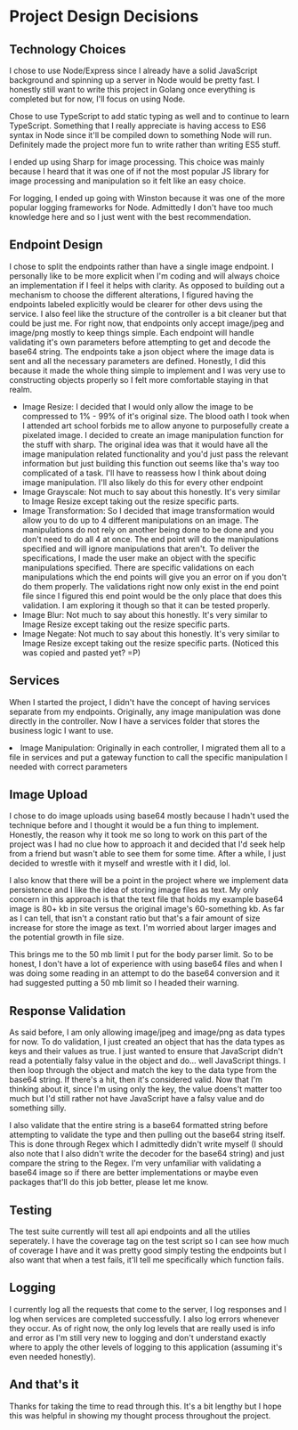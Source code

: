 # Project Design Decisions

## Technology Choices

I chose to use Node/Express since I already have a solid JavaScript background and spinning up a server in Node would be pretty fast. I honestly still want to write this project in Golang once everything is completed but for now, I'll focus on using Node.

Chose to use TypeScript to add static typing as well and to continue to learn TypeScript. Something that I really appreciate is having access to ES6 syntax in Node since it'll be compiled down to something Node will run. Definitely made the project more fun to write rather than writing ES5 stuff.

I ended up using Sharp for image processing. This choice was mainly because I heard that it was one of if not the most popular JS library for image processing and manipulation so it felt like an easy choice.

For logging, I ended up going with Winston because it was one of the more popular logging frameworks for Node. Admittedly I don't have too much knowledge here and so I just went with the best recommendation.

## Endpoint Design

I chose to split the endpoints rather than have a single image endpoint. I personally like to be more explicit when I'm coding and will always choice an implementation if I feel it helps with clarity. As opposed to building out a mechanism to choose the different alterations, I figured having the endpoints labeled explicitly would be clearer for other devs using the service. I also feel like the structure of the controller is a bit cleaner but that could be just me. For right now, that endpoints only accept image/jpeg and image/png mostly to keep things simple. Each endpoint will handle validating it's own parameters before attempting to get and decode the base64 string. The endpoints take a json object where the image data is sent and all the necessary parameters are defined. Honestly, I did this because it made the whole thing simple to implement and I was very use to constructing objects properly so I felt more comfortable staying in that realm.

<ul>
<li>Image Resize: I decided that I would only allow the image to be compressed to 1% - 99% of it's original size. The blood oath I took when I attended art school forbids me to allow anyone to purposefully create a pixelated image. I decided to create an image manipulation function for the stuff with sharp. The original idea was that it would have all the image manipulation related functionality and you'd just pass the relevant information but just building this function out seems like tha's way too complicated of a task. I'll have to reassess how I think about doing image manipulation. I'll also likely do this for every other endpoint</li>
<li>Image Grayscale: Not much to say about this honestly. It's very similar to Image Resize except taking out the resize specific parts.
</li>
<li>Image Transformation: So I decided that image transformation would allow you to do up to 4 different manipulations on an image. The manipulations do not rely on another being done to be done and you don't need to do all 4 at once. The end point will do the manipulations specified and will ignore manipulations that aren't. To deliver the specifications, I made the user make an object with the specific manipulations specified. There are specific validations on each manipulations which the end points will give you an error on if you don't do them properly. The validations right now only exist in the end point file since I figured this end point would be the only place that does this validation. I am exploring it though so that it can be tested properly.
</li>
<li>Image Blur: Not much to say about this honestly. It's very similar to Image Resize except taking out the resize specific parts.
</li>
<li>Image Negate: Not much to say about this honestly. It's very similar to Image Resize except taking out the resize specific parts. (Noticed this was copied and pasted yet? =P)
</li>
</ul>

## Services

When I started the project, I didn't have the concept of having services separate from my endpoints. Originally, any image manipulation was done directly in the controller. Now I have a services folder that stores the business logic I want to use.

<li>Image Manipulation: Originally in each controller, I migrated them all to a file in services and put a gateway function to call the specific manipulation I needed with correct parameters</li>

## Image Upload

I chose to do image uploads using base64 mostly because I hadn't used the technique before and I thought it would be a fun thing to implement. Honestly, the reason why it took me so long to work on this part of the project was I had no clue how to approach it and decided that I'd seek help from a friend but wasn't able to see them for some time. After a while, I just decided to wrestle with it myself and wrestle with it I did, lol.

I also know that there will be a point in the project where we implement data persistence and I like the idea of storing image files as text. My only concern in this approach is that the text file that holds my example base64 image is 80+ kb in site versus the original image's 60-something kb. As far as I can tell, that isn't a constant ratio but that's a fair amount of size increase for store the image as text. I'm worried about larger images and the potential growth in file size.

This brings me to the 50 mb limit I put for the body parser limit. So to be honest, I don't have a lot of experience with using base64 files and when I was doing some reading in an attempt to do the base64 conversion and it had suggested putting a 50 mb limit so I headed their warning.

## Response Validation

As said before, I am only allowing image/jpeg and image/png as data types for now. To do validation, I just created an object that has the data types as keys and their values as true. I just wanted to ensure that JavaScript didn't read a potentially falsy value in the object and do... well JavaScript things. I then loop through the object and match the key to the data type from the base64 string. If there's a hit, then it's considered valid. Now that I'm thinking about it, since I'm using only the key, the value doens't matter too much but I'd still rather not have JavaScript have a falsy value and do something silly.

I also validate that the entire string is a base64 formatted string before attempting to validate the type and then pulling out the base64 string itself. This is done through Regex which I admittedly didn't write myself (I should also note that I also didn't write the decoder for the base64 string) and just compare the string to the Regex. I'm very unfamiliar with validating a base64 image so if there are better implementations or maybe even packages that'll do this job better, please let me know.

## Testing

The test suite currently will test all api endpoints and all the utilies seperately. I have the coverage tag on the test script so I can see how much of coverage I have and it was pretty good simply testing the endpoints but I also want that when a test fails, it'll tell me specifically which function fails.

## Logging

I currently log all the requests that come to the server, I log responses and I log when services are completed successfully. I also log errors whenever they occur. As of right now, the only log levels that are really used is info and error as I'm still very new to logging and don't understand exactly where to apply the other levels of logging to this application (assuming it's even needed honestly).

## And that's it

Thanks for taking the time to read through this. It's a bit lengthy but I hope this was helpful in showing my thought process throughout the project.